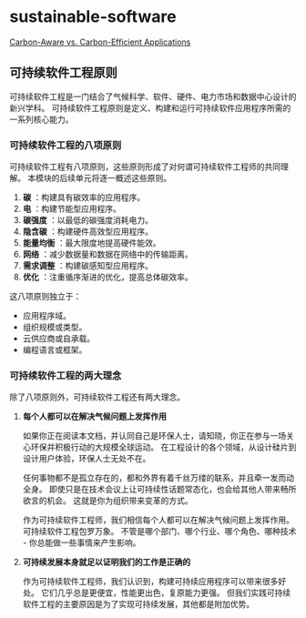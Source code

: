 # sustainable-software

[Carbon-Aware vs. Carbon-Efficient Applications](https://devblogs.microsoft.com/sustainable-software/carbon-aware-vs-carbon-efficient-applications/?WT.mc_id=green-8661-cxa)



## 可持续软件工程原则

可持续软件工程是一门结合了气候科学、软件、硬件、电力市场和数据中心设计的新兴学科。 可持续软件工程原则是定义、构建和运行可持续软件应用程序所需的一系列核心能力。



### 可持续软件工程的八项原则

可持续软件工程有八项原则，这些原则形成了对何谓可持续软件工程师的共同理解。 本模块的后续单元将逐一概述这些原则。

1. **碳** ：构建具有碳效率的应用程序。
2. **电** ：构建节能型应用程序。
3. **碳强度** ：以最低的碳强度消耗电力。
4. **隐含碳** ：构建硬件高效型应用程序。
5. **能量均衡** ：最大限度地提高硬件能效。
6. **网络** ：减少数据量和数据在网络中的传输距离。
7. **需求调整** ：构建碳感知型应用程序。
8. **优化** ：注重循序渐进的优化，提高总体碳效率。

这八项原则独立于：

- 应用程序域。
- 组织规模或类型。
- 云供应商或自承载。
- 编程语言或框架。

### 可持续软件工程的两大理念

除了八项原则外，可持续软件工程还有两大理念。

1. **每个人都可以在解决气候问题上发挥作用**

    如果你正在阅读本文档，并认同自己是环保人士，请知晓，你正在参与一场关心环保并积极行动的大规模全球运动。 在工程设计的各个领域，从设计硅片到设计用户体验，环保人士无处不在。

    任何事物都不是孤立存在的，都和外界有着千丝万缕的联系，并且牵一发而动全身。 即使只是在技术会议上让可持续性话题常态化，也会给其他人带来畅所欲言的机会。 这就是你为组织带来变革的方式。

    作为可持续软件工程师，我们相信每个人都可以在解决气候问题上发挥作用。 可持续软件工程包罗万象。 不管是哪个部门、哪个行业、哪个角色、哪种技术 - 你总能做一些事情来产生影响。

2. **可持续发展本身就足以证明我们的工作是正确的**

    作为可持续软件工程师，我们认识到，构建可持续应用程序可以带来很多好处。 它们几乎总是更便宜，性能更出色，复原能力更强。 但我们实践可持续软件工程的主要原因是为了实现可持续发展，其他都是附加优势。

